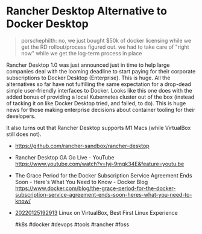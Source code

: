 # Rancher Desktop Alternative to Docker Desktop

> porschephilth: no, we just bought $50k of docker licensing while we
> get the RD rollout/process figured out. we had to take care of "right
> now" while we get the log-term process in place

Rancher Desktop 1.0 was just announced just in time to help large
companies deal with the looming deadline to start paying for their
corporate subscriptions to Docker Desktop (Enterprise). This is huge.
All the alternatives so far have not fulfilling the same expectation for
a drop-dead simple user-friendly interfaces to Docker. Looks like this
one does with the added bonus of providing a local Kubernetes cluster
out of the box (instead of tacking it on like Docker Desktop tried, and
failed, to do). This is huge news for those making enterprise decisions
about container tooling for their developers.

It also turns out that Rancher Desktop supports M1 Macs (while
VirtualBox still does not).

* <https://github.com/rancher-sandbox/rancher-desktop>

* Rancher Desktop GA Go Live - YouTube  
  <https://www.youtube.com/watch?v=Iyj-9mgk34E&feature=youtu.be>

* The Grace Period for the Docker Subscription Service Agreement Ends Soon - Here\'s What You Need to Know - Docker Blog  
  <https://www.docker.com/blog/the-grace-period-for-the-docker-subscription-service-agreement-ends-soon-heres-what-you-need-to-know/>

* [20220125192913](/20220125192913/) Linux on VirtualBox, Best First Linux Experience

    #k8s #docker #devops #tools #rancher #foss
